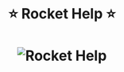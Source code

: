 <h1 align="center">⭐ Rocket Help ⭐</h1>

<h1 align="center">

![Rocket Help](https://raw.githubusercontent.com/newerton/ignite-lab-03-rocket-help/main/images/banner.png)

</h1>
